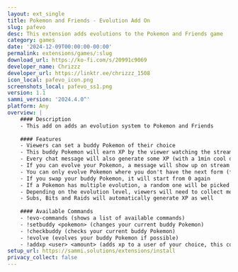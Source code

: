 ```yaml
---
layout: ext_single
title: Pokemon and Friends - Evolution Add On
slug: pafevo
desc: This extension adds evolutions to the Pokemon and Friends game
category: games
date: '2024-12-09T00:00:00-00:00'
permalink: extensions/games/:slug
download_url: https://ko-fi.com/s/20991c9069
developer_name: Chrizzz
developer_url: https://linktr.ee/chrizzz_1508
icon_local: pafevo_icon.png
screenshots_local: pafevo_ss1.png
version: 1.1
sammi_version: '2024.4.0^'
platform: Any
overview: |
    #### Description
    - This add on adds an evolution system to Pokemon and Friends
    
    #### Features
    - Viewers can set a buddy Pokemon of their choice
    - This buddy Pokemon will earn XP by the viewer watching the stream
    - Every chat message will also generate some XP (with a 1min cool down)
    - If you can evolve your Pokemon, a message will show up on stream
    - You can only evolve Pokemon where you don't have the next form (for example you can't evolve bulbasaur if you already have ivysaur)
    - If you swap your buddy Pokemon, it will start from 0 again
    - If a Pokemon has multiple evolution, a random one will be picked
    - Depending on the evolution level, viewers will need to collect more XP
    - Subs, Bits and Raids will automatically generate XP as well
    
    #### Available Commands
    - !evo-commands (shows a list of available commands)
    - !setbuddy <pokemon> (changes your current buddy Pokemon)
    - !checkbuddy (checks your current buddy Pokemon)
    - !evolve (evolves your buddy Pokemon if possible)
    - !addxp <user> <amount> (adds xp to a user of your choice, this command is only available for mods)
setup_url: https://sammi.solutions/extensions/install
privacy_collect: false
---
```

